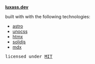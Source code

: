 **[luxass.dev](https://luxass.dev)**

built with with the following technologies:

- [astro](https://astro.build)
- [unocss](https://unocss.dev)
- [htmx](https://htmx.org)
- [solidjs](https://solidjs.com)
- [mdx](https://mdxjs.com)

<samp>licensed under <a href="./LICENSE">MIT</a></samp>
